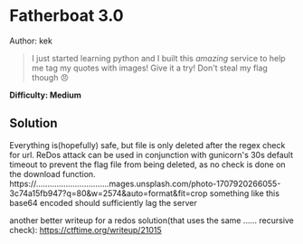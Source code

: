 # Fatherboat 3.0

Author: kek

> I just started learning python and I built this _amazing_ service to help me tag my quotes with images! Give it a try! Don't steal my flag though :angry:

**Difficulty: Medium**

## Solution

Everything is(hopefully) safe, but file is only deleted after the regex check for url. ReDos attack can be used in conjunction with gunicorn's 30s default timeout to prevent the flag file from being deleted, as no check is done 
on the download function. 
https://................................mages.unsplash.com/photo-1707920266055-3c74a15fb947?q=80&w=2574&auto=format&fit=crop something like this base64 encoded should sufficiently lag the server

another better writeup for a redos solution(that uses the same ...... recursive check): https://ctftime.org/writeup/21015
